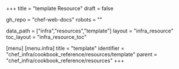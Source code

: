 +++
title = "template Resource"
draft = false

gh_repo = "chef-web-docs"
robots = ""

data_path = ["infra","resources","template"]
layout = "infra_resource"
toc_layout = "infra_resource_toc"


[menu]
  [menu.infra]
    title = "template"
    identifier = "chef_infra/cookbook_reference/resources/template"
    parent = "chef_infra/cookbook_reference/resources"
+++

<!-- The contents of this page are automatically generated from the template.yaml file in the data directory. -->
<!-- To suggest a change, edit the https://github.com/chef/chef/blob/master/lib/chef/resource/template.rb file
      and submit a pull request to the https://github.com/chef/chef repository. -->
